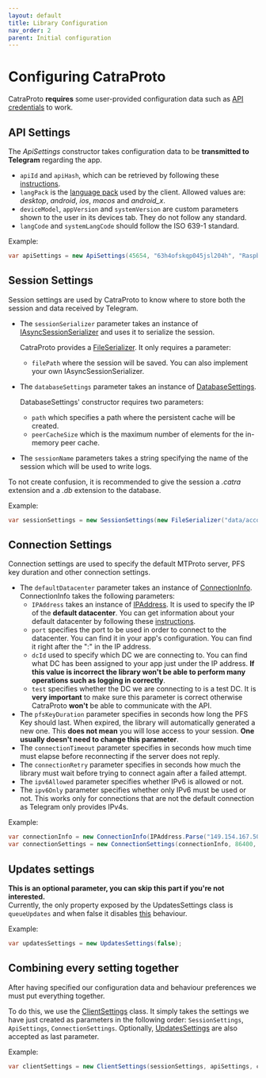 ```yaml
---
layout: default
title: Library Configuration
nav_order: 2
parent: Initial configuration
---
```

# Configuring CatraProto
CatraProto **requires** some user-provided configuration data such as [API credentials](app_configuration.md) to work.
## API Settings
The _ApiSettings_ constructor takes configuration data to be **transmitted to Telegram** regarding the app.
- `apiId` and `apiHash`, which can be retrieved by following these [instructions](app_configuration.md).
- `langPack` is the [language pack](https://telegram.org/blog/translations-iv2) used by the client. Allowed values are: _desktop_, _android_, _ios_, _macos_ and *android_x*.
- `deviceModel`, `appVersion` and `systemVersion` are custom parameters shown to the user in its devices tab. They do not follow any standard.
- `langCode` and `systemLangCode` should follow the ISO 639-1 standard.

Example:
```cs 
var apiSettings = new ApiSettings(45654, "63h4ofskqp045jsl204h", "Raspberry Pi", "1.0", "en", "tdesktop", "en", "1.0");
```
## Session Settings
Session settings are used by CatraProto to know where to store both the session and data received by Telegram.
- The `sessionSerializer` parameter takes an instance of [IAsyncSessionSerializer](https://github.com/CatraProto/Client/blob/master/src/CatraProto.Client/MTProto/Session/Interfaces/IAsyncSessionSerializer.cs) and uses it to serialize the session.

  CatraProto provides a [FileSerializer](https://github.com/CatraProto/Client/blob/master/src/CatraProto.Client/MTProto/Session/Deserializers/FileSerializer.cs).
  It only requires a parameter:
  - `filePath` where the session will be saved.
  You can also implement your own IAsyncSessionSerializer.
- The `databaseSettings` parameter takes an instance of [DatabaseSettings](https://github.com/CatraProto/Client/blob/master/src/CatraProto.Client/MTProto/Settings/DatabaseSettings.cs). 
  
    DatabaseSettings' constructor requires two parameters:
  - `path` which specifies a path where the persistent cache will be created.
  - `peerCacheSize` which is the maximum number of elements for the in-memory peer cache.
- The `sessionName` parameters takes a string specifying the name of the session which will be used to write logs.

To not create confusion, it is recommended to give the session a _.catra_ extension and a _.db_ extension to the database.

Example:
```cs 
var sessionSettings = new SessionSettings(new FileSerializer("data/accountSession.catra"), new DatabaseSettings($"data/accountData.db", 50), "Private account");
```
## Connection Settings
Connection settings are used to specify the default MTProto server, PFS key duration and other connection settings.
- The `defaultDatacenter` parameter takes an instance of [ConnectionInfo](https://github.com/CatraProto/Client/blob/master/src/CatraProto.Client/Connections/ConnectionInfo.cs).   
  ConnectionInfo takes the following parameters:
  - `IPAddress` takes an instance of [IPAddress](https://docs.microsoft.com/en-us/dotnet/api/system.net.ipaddress). It is used to specify the IP of the **default datacenter**. You can get information about your default datacenter by following these [instructions](app_configuration.md).
  - `port` specifies the port to be used in order to connect to the datacenter. You can find it in your app's configuration. You can find it right after the ":" in the IP address.
  - `dcId` used to specify which DC we are connecting to. You can find what DC has been assigned to your app just under the IP address. **If this value is incorrect the library won't be able to perform many operations such as logging in correctly**.
  - `test` specifies whether the DC we are connecting to is a test DC. It is **very important** to make sure this parameter is correct otherwise CatraProto **won't** be able to communicate with the API. 
- The `pfsKeyDuration` parameter specifies in seconds how long the PFS Key should last. When expired, the library will automatically generated a new one. This **does not mean** you will lose access to your session. **One usually doesn't need to change this parameter**. 
- The `connectionTimeout` parameter specifies in seconds how much time must elapse before reconnecting if the server does not reply.
- The `connectionRetry` parameter specifies in seconds how much the library must wait before trying to connect again after a failed attempt. 
- The `ipv6Allowed` parameter specifies whether IPv6 is allowed or not.
- The `ipv6Only` parameter specifies whether only IPv6 must be used or not. This works only for connections that are not the default connection as Telegram only provides IPv4s.

Example:
```cs 
var connectionInfo = new ConnectionInfo(IPAddress.Parse("149.154.167.50"), 443, 2, false);
var connectionSettings = new ConnectionSettings(connectionInfo, 86400, 25, 15, false, false);
```

## Updates settings
**This is an optional parameter, you can skip this part if you're not interested.**\
Currently, the only property exposed by the UpdatesSettings class is `queueUpdates` and when false it disables [this](/usage/receiving_updates.md#how-updates-are-delivered) behaviour.

Example:
```cs 
var updatesSettings = new UpdatesSettings(false);
```

## Combining every setting together
After having specified our configuration data and behaviour preferences we must put everything together. 

To do this, we use the [ClientSettings](https://github.com/CatraProto/Client/blob/master/src/CatraProto.Client/MTProto/Settings/ClientSettings.cs) class. It simply takes the settings we have just created as parameters in the following order: `SessionSettings`, `ApiSettings`, `ConnectionSettings`. Optionally, [UpdatesSettings](#updates-settings) are also accepted as last parameter.

Example:
```cs 
var clientSettings = new ClientSettings(sessionSettings, apiSettings, connectionSettings);
```
